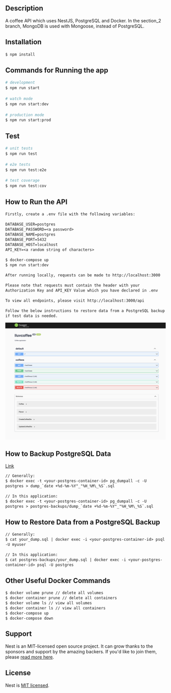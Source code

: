 ## Description

A coffee API which uses NestJS, PostgreSQL and Docker. In the section_2 branch, MongoDB is used with Mongoose, instead of PostgreSQL.

## Installation

```bash
$ npm install
```

## Commands for Running the app

```bash
# development
$ npm run start

# watch mode
$ npm run start:dev

# production mode
$ npm run start:prod
```

## Test

```bash
# unit tests
$ npm run test

# e2e tests
$ npm run test:e2e

# test coverage
$ npm run test:cov

```

## How to Run the API

```
Firstly, create a .env file with the following variables:

DATABASE_USER=postgres
DATABASE_PASSWORD=<a password>
DATABASE_NAME=postgres
DATABASE_PORT=5432
DATABASE_HOST=localhost
API_KEY=<a random string of characters>

$ docker-compose up
$ npm run start:dev

After running locally, requests can be made to http://localhost:3000

Please note that requests must contain the header with your Authorization Key and API_KEY Value which you have declared in .env

To view all endpoints, please visit http://localhost:3000/api

Follow the below instructions to restore data from a PostgreSQL backup if test data is needed.
```

![View](./images/swagger-api.png)

## How to Backup PostgreSQL Data

[Link](https://dev.to/siraphobk/how-to-persist-and-backup-postgresql-docker-container-b75)

```
// Generally:
$ docker exec -t <your-postgres-container-id> pg_dumpall -c -U postgres > dump_`date +%d-%m-%Y"_"%H_%M\_%S`.sql

// In this application:
$ docker exec -t <your-postgres-container-id> pg_dumpall -c -U postgres > postgres-backups/dump_`date +%d-%m-%Y"_"%H_%M\_%S`.sql

```

## How to Restore Data from a PostgreSQL Backup

```
// Generally:
$ cat your_dump.sql | docker exec -i <your-postgres-container-id> psql -U myuser

// In this application:
$ cat postgres-backups/your_dump.sql | docker exec -i <your-postgres-container-id> psql -U postgres

```

## Other Useful Docker Commands

```
$ docker volume prune // delete all volumes
$ docker container prune // delete all containers
$ docker volume ls // view all volumes
$ docker container ls // view all containers
$ docker-compose up
$ docker-compose down
```

## Support

Nest is an MIT-licensed open source project. It can grow thanks to the sponsors and support by the amazing backers. If you'd like to join them, please [read more here](https://docs.nestjs.com/support).

## License

Nest is [MIT licensed](LICENSE).
